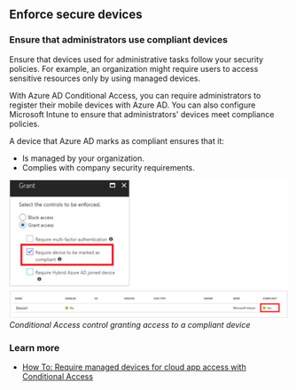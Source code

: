 ## Enforce secure devices

### Ensure that administrators use compliant devices

Ensure that devices used for administrative tasks follow your security policies. For example, an organization might require users to access sensitive resources only by using managed devices.

With Azure AD Conditional Access, you can require administrators to register their mobile devices with Azure AD. You can also configure Microsoft Intune to ensure that administrators' devices meet compliance policies.

A device that Azure AD marks as compliant ensures that it:

- Is managed by your organization.
- Complies with company security requirements.

![Screenshot of conditional access control granting access to a compliant device](../media/grant-access-to-compliant-device.png)
*Conditional Access control granting access to a compliant device*

### Learn more

- [How To: Require managed devices for cloud app access with Conditional Access](https://docs.microsoft.com/en-us/azure/active-directory/conditional-access/require-managed-devices)
